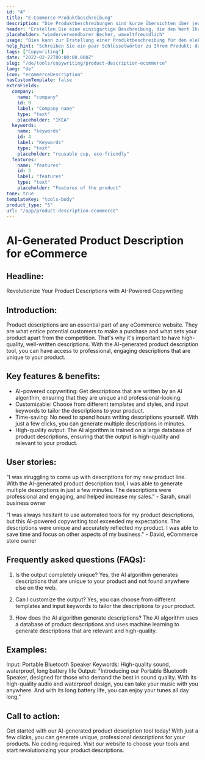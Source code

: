 ```yaml
---
id: "4"
title: "E-Commerce-Produktbeschreibung"
description: "Die Produktbeschreibungen sind kurze Übersichten über jedes Produkt, in denen die wichtigsten Merkmale und Vorteile hervorgehoben werden. Für den E-Commerce und den Einzelhandel ist es wichtig, eine klare Sprache zu verwenden, sich kurz zu fassen und sich auf optimierte SEO-Keywords zu konzentrieren. Für andere Unternehmen, wie z. B. Anwälte, sind Professionalität und Kundenservice wichtige Faktoren, die berücksichtigt werden müssen. Wir helfen Ihnen, mithilfe von KI Produktbeschreibungen zu erstellen, die auf Ihre spezifischen Keywords zugeschnitten sind und am besten zu Ihrer Marke passen."
header: "Erstellen Sie eine einzigartige Beschreibung, die den Wert Ihres Produkts vermarktet."
placeholder: "wiederverwendbarer Becher, umweltfreundlich"
usage: "Dies kann zur Erstellung einer Produktbeschreibung für den elektronischen Handel verwendet werden, z. B. für Online-Lebensmittellieferungen, Kleidung, usw."
help_hint: "Schreiben Sie ein paar Schlüsselwörter zu Ihrem Produkt; dann erstellen wir eine Produktbeschreibung für den vorgegebenen Text."
tags: ["Copywriting"]
date: "2022-02-22T00:00:00.000Z"
slug: "/de/tools/copywriting/product-description-ecommerce"
lang: "de"
icon: "ecommerceDescription"
hasCustomTemplate: false
extraFields:
  company:
    name: "company"
    id: 0
    label: "Company name"
    type: "text"
    placeholder: "IKEA"
  keywords:
    name: "keywords"
    id: 4
    label: "Keywords"
    type: "text"
    placeholder: "reusable cup, eco-friendly"
  features:
    name: "features"
    id: 5
    label: "features"
    type: "text"
    placeholder: "Features of the product"
tone: true
templateKey: "tools-body"
product_type: "5"
url: "/app/product-description-ecommerce"
---
```


# AI-Generated Product Description for eCommerce

## Headline:

Revolutionize Your Product Descriptions with AI-Powered Copywriting

## Introduction:

Product descriptions are an essential part of any eCommerce website. They are what entice potential customers to make a purchase and what sets your product apart from the competition. That's why it's important to have high-quality, well-written descriptions. With the AI-generated product description tool, you can have access to professional, engaging descriptions that are unique to your product.

## Key features & benefits:

- AI-powered copywriting: Get descriptions that are written by an AI algorithm, ensuring that they are unique and professional-looking.
- Customizable: Choose from different templates and styles, and input keywords to tailor the descriptions to your product.
- Time-saving: No need to spend hours writing descriptions yourself. With just a few clicks, you can generate multiple descriptions in minutes.
- High-quality output: The AI algorithm is trained on a large database of product descriptions, ensuring that the output is high-quality and relevant to your product.

## User stories:

"I was struggling to come up with descriptions for my new product line. With the AI-generated product description tool, I was able to generate multiple descriptions in just a few minutes. The descriptions were professional and engaging, and helped increase my sales." - Sarah, small business owner

"I was always hesitant to use automated tools for my product descriptions, but this AI-powered copywriting tool exceeded my expectations. The descriptions were unique and accurately reflected my product. I was able to save time and focus on other aspects of my business." - David, eCommerce store owner

## Frequently asked questions (FAQs):

1. Is the output completely unique?
   Yes, the AI algorithm generates descriptions that are unique to your product and not found anywhere else on the web.

2. Can I customize the output?
   Yes, you can choose from different templates and input keywords to tailor the descriptions to your product.

3. How does the AI algorithm generate descriptions?
   The AI algorithm uses a database of product descriptions and uses machine learning to generate descriptions that are relevant and high-quality.

## Examples:

Input: Portable Bluetooth Speaker
Keywords: High-quality sound, waterproof, long battery life
Output: "Introducing our Portable Bluetooth Speaker, designed for those who demand the best in sound quality. With its high-quality audio and waterproof design, you can take your music with you anywhere. And with its long battery life, you can enjoy your tunes all day long."

## Call to action:

Get started with our AI-generated product description tool today! With just a few clicks, you can generate unique, professional descriptions for your products. No coding required. Visit our website to choose your tools and start revolutionizing your product descriptions.
